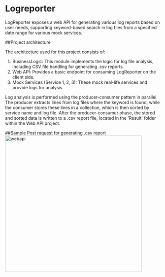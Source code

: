# Logreporter
LogReporter exposes a web API for generating various log reports based on user needs, supporting keyword-based search in log files from a specified date range for various mock services.

##Project architecture

The architecture used for this project consists of:
1. BusinessLogic: This module implements the logic for log file analysis, including CSV file handling for generating .csv reports.
2. Web API: Provides a basic endpoint for consuming LogReporter on the client side.
3. Mock Services (Service 1, 2, 3): These mock real-life services and provide logs for analysis.

Log analysis is performed using the producer-consumer pattern in parallel. The producer extracts lines from log files where the keyword is found, while the consumer stores these lines in a collection, which is then sorted by service name and log file.
After the producer-consumer phase, the stored and sorted data is written to a .csv report file, located in the 'Result' folder within the Web API project.

##Sample Post request for generating .csv report
<img width="443" alt="webapi" src="https://github.com/NebojsaMarjanovic/LogReporter/assets/74599737/a382d329-0ae1-4e1c-933d-45ac24c76e36">


